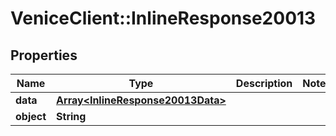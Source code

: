 # VeniceClient::InlineResponse20013

## Properties
Name | Type | Description | Notes
------------ | ------------- | ------------- | -------------
**data** | [**Array&lt;InlineResponse20013Data&gt;**](InlineResponse20013Data.md) |  | 
**object** | **String** |  | 

